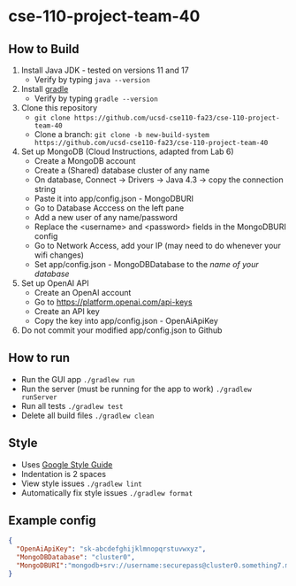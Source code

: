 # cse-110-project-team-40

## How to Build
1. Install Java JDK - tested on versions 11 and 17
    - Verify by typing `java --version`
2. Install [gradle](https://gradle.org/install/)
    - Verify by typing `gradle --version`
3. Clone this repository
    - `git clone https://github.com/ucsd-cse110-fa23/cse-110-project-team-40`
    - Clone a branch: `git clone -b new-build-system https://github.com/ucsd-cse110-fa23/cse-110-project-team-40`
4. Set up MongoDB (Cloud Instructions, adapted from Lab 6)
    - Create a MongoDB account
    - Create a (Shared) database cluster of any name
    - On database, Connect -> Drivers -> Java 4.3 -> copy the connection string
    - Paste it into app/config.json - MongoDBURI
    - Go to Database Acccess on the left pane
    - Add a new user of any name/password
    - Replace the \<username> and \<password> fields in the MongoDBURI config
    - Go to Network Access, add your IP (may need to do whenever your wifi changes)
    - Set app/config.json - MongoDBDatabase to the *name of your database*
5. Set up OpenAI API
    - Create an OpenAI account
    - Go to https://platform.openai.com/api-keys
    - Create an API key
    - Copy the key into app/config.json - OpenAiApiKey
6. Do not commit your modified app/config.json to Github

## How to run
- Run the GUI app `./gradlew run`
- Run the server (must be running for the app to work) `./gradlew runServer`
- Run all tests `./gradlew test`
- Delete all build files `./gradlew clean`

## Style
- Uses [Google Style Guide](https://google.github.io/styleguide/javaguide.html)
- Indentation is 2 spaces
- View style issues `./gradlew lint`
- Automatically fix style issues `./gradlew format`

## Example config
```json
{
  "OpenAiApiKey": "sk-abcdefghijklmnopqrstuvwxyz",
  "MongoDBDatabase": "cluster0",
  "MongoDBURI":"mongodb+srv://username:securepass@cluster0.something7.mongodb.net/"
}
```
